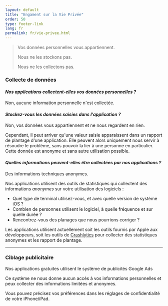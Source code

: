 ```yaml
---
layout: default
title: "Engament sur la Vie Privée"
order: 50
type: footer-link
lang: fr
permalink: fr/vie-privee.html
---
```


> Vos données personnelles vous appartiennent. 
>
> Nous ne les stockons pas. 
>
> Nous ne les collectons pas.


### Collecte de données

#### _Nos applications collectent-elles vos données personnelles&nbsp;?_

Non, aucune information personnelle n'est collectée.

#### _Stockez-vous les données saisies dans l'application&nbsp;?_

Non, vos données vous appartiennent et ne nous regardent en rien.

Cependant, il peut arriver qu'une valeur saisie apparaissent dans un rapport 
de plantage d'une application. 
Elle peuvent alors uniquement nous servir à résoudre le problème, 
sans pouvoir la lier à une personne en particulier. 
Cette donnée est anonyme et sans autre utilisation possible.

#### _Quelles informations peuvent-elles être collectées par nos applications&nbsp;?_

Des informations techniques anonymes.

Nos applications utilisent des outils de statistiques qui collectent 
des informations _anonymes_ sur votre utilisation des logiciels&nbsp;:

- Quel type de terminal utilisez-vous, et avec quelle version de système iOS ?
- Combien de personnes utilisent le logiciel, 
  à quelle fréquence et sur quelle durée ?
- Rencontrez-vous des planages que nous pourrions corriger ?

Les applications utilisent actuellement soit les outils fournis par Apple 
aux développeurs, soit les outils de [Crashlytics](https://crashlytics.com/) 
pour collecter des statistiques anonymes et les rapport de plantage.


----- 


### Ciblage publicitaire

Nos applications gratuites utilisent le système 
de publicités Google Ads

Ce système ne nous donne aucun accès à vos informations personnelles et peux
collecter des informations limitées et anonymes.

Vous pouvez précisez vos préférences dans les réglages de 
confidentialité de votre iPhone/iPad.

